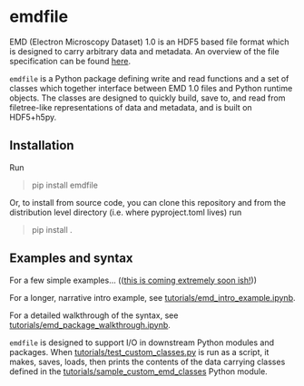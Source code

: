 # emdfile

EMD (Electron Microscopy Dataset) 1.0 is an HDF5 based file format which
is designed to carry arbitrary data and metadata.  An overview of the
file specification can be found [here](https://emdatasets.com/format/).


`emdfile` is a Python package defining write and read functions and a set of
classes which together interface between EMD 1.0 files and Python runtime
objects.  The classes are designed to quickly build, save to, and read from
filetree-like representations of data and metadata, and is built on HDF5+h5py.


## Installation

Run

> pip install emdfile

Or, to install from source code, you can clone this repository and from the
distribution level directory (i.e. where pyproject.toml lives) run

> pip install .



## Examples and syntax


For a few simple examples...
(([this is coming extremely soon ish!](https://www.youtube.com/watch?v=ebeNeQFUMa0)))

For a longer, narrative intro example, see
[tutorials/emd_intro_example.ipynb](./tutorials/emd_intro_example.ipynb).

For a detailed walkthrough of the syntax, see
[tutorials/emd_package_walkthrough.ipynb](./tutorials/emd_package_walkthrough.ipynb).


`emdfile` is designed to support I/O in downstream Python modules and packages.
When [tutorials/test_custom_classes.py](./tutorials/test_custom_class.py) is run as a script,
it makes, saves, loads, then prints the contents of the data carrying classes defined in the [tutorials/sample_custom_emd_classes](./tutorials/sample_custom_emd_classes) Python module.





